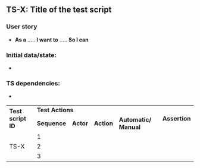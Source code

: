 ## TS-X: Title of the test script
### User story
*   **As a** .....  **I want to** .....  **So I can** 
### Initial data/state:
*    
### TS dependencies:
*   
<table>
  <tr>
   <td rowspan="2" >
<strong>Test script ID</strong>
   </td>
   <td colspan="4" ><strong>Test Actions</strong>
   </td>
   <td rowspan="2" ><strong>Assertion</strong>
   </td>
  </tr>
  <tr>
   <td><strong>Sequence</strong>
   </td>
   <td><strong>Actor</strong>
   </td>
   <td><strong>Action</strong>
   </td>
   <td><strong>Automatic/ Manual</strong>
   </td>
  </tr>
  <tr>
   <td rowspan="6" >TS-X
   </td>
   <td>1
   </td>
   <td>
   </td>
   <td>
   </td>
   <td>
   </td>
   <td rowspan="6" >
   </td>
  </tr>
  <tr>
   <td>2
   </td>
   <td>
   </td>
   <td>
   </td>
   <td>
   </td>
  </tr>
  <tr>
   <td>3
   </td>
   <td>
   </td>
   <td> 
   </td>
   <td>
   </td>
  </tr>
</table>
